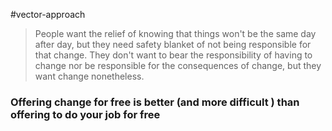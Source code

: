 #vector-approach 

>People want the relief of knowing that things won't be the same day after day, but they need safety blanket of not being responsible for that change. They don't want to bear the responsibility of having to change nor be responsible for the consequences of change, but they want change nonetheless.

### Offering change for free is better (and more difficult ) than offering to do your job for free
